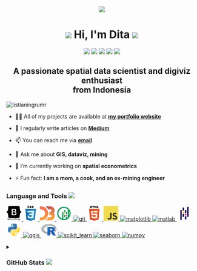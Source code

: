 <div id="header" align="center">
  <img src="https://media.tenor.com/S59bPkT0pqcAAAAC/programming.gif" width="400"/>
</div>

<h1 align="center"> <img src="https://media.giphy.com/media/hvRJCLFzcasrR4ia7z/giphy.gif" width="30px"/> Hi, I'm Dita <img src="https://media.giphy.com/media/hvRJCLFzcasrR4ia7z/giphy.gif" width="30px"/> </h1>
<p align="center"><a href="https://www.twitter.com/rahmaditalistia"><img src="https://img.shields.io/badge/twitter-%231DA1F2.svg?&style=for-the-badge&logo=twitter&logoColor=white" height=25></a> <a href="https://www.linkedin.com/in/listianingrumr"><img src="https://img.shields.io/badge/linkedin-%230077B5.svg?&style=for-the-badge&logo=linkedin&logoColor=white" height=25></a> <a href="https://www.instagram.com/rahmaditalistia/"><img src="https://img.shields.io/badge/instagram-%23E4405F.svg?&style=for-the-badge&logo=instagram&logoColor=white" height=25></a> <a href="https://www.youtube.com/@rahmaditalistianingrum4412"><img src="https://img.shields.io/badge/youtube-%2312100E.svg?&style=for-the-badge&logo=youtube&logoColor=white" height=25></a> <a href="https://medium.com/@listianingrumr"><img src="https://img.shields.io/badge/medium-%2312100E.svg?&style=for-the-badge&logo=medium&logoColor=white" height=25></a></p>
<h2 align="center">A passionate spatial data scientist and digiviz enthusiast <br>from Indonesia</h3>

<p align="left"> <img src="https://komarev.com/ghpvc/?username=listianingrumr&label=Profile%20views&color=0e75b6&style=flat" alt="listianingrumr" /> </p>

- 👨‍💻 All of my projects are available at **[my portfolio website](listianingrumr.github.io)**

- 📝 I regularly write articles on **[Medium](https://medium.com/@listianingrumr)**

- 📫 You can reach me via **[email](listianingrumr@gmail.com)**

- 💬 Ask me about **GIS, dataviz, mining**

- 🔭 I’m currently working on **spatial econometrics**

- ⚡ Fun fact: **I am a mom, a cook, and an ex-mining engineer**

###  Language and Tools <img src = "https://mymtmcare.com/assets/images/MTMWeb_About_3_Tools.gif" width = 35px> 
<p align="left"> <a href="https://getbootstrap.com" target="_blank" rel="noreferrer"> <img src="https://raw.githubusercontent.com/devicons/devicon/master/icons/bootstrap/bootstrap-plain-wordmark.svg" alt="bootstrap" width="40" height="40"/> </a> <a href="https://www.w3schools.com/css/" target="_blank" rel="noreferrer"> <img src="https://raw.githubusercontent.com/devicons/devicon/master/icons/css3/css3-original-wordmark.svg" alt="css3" width="40" height="40"/> </a> <a href="https://d3js.org/" target="_blank" rel="noreferrer"> <img src="https://raw.githubusercontent.com/devicons/devicon/master/icons/d3js/d3js-original.svg" alt="d3js" width="40" height="40"/> </a> <a href="https://geopandas.org/" target="_blank" rel="noreferrer"> <img src="https://raw.githubusercontent.com/geopandas/geopandas/main/doc/source/_static/logo/geopandas_icon.svg" alt="geopandas" width="40" height="40"/> </a> <a href="https://git-scm.com/" target="_blank" rel="noreferrer"> <img src="https://www.vectorlogo.zone/logos/git-scm/git-scm-icon.svg" alt="git" width="40" height="40"/> </a> <a href="https://www.w3.org/html/" target="_blank" rel="noreferrer"> <img src="https://raw.githubusercontent.com/devicons/devicon/master/icons/html5/html5-original-wordmark.svg" alt="html5" width="40" height="40"/> </a> <a href="https://developer.mozilla.org/en-US/docs/Web/JavaScript" target="_blank" rel="noreferrer"> <img src="https://raw.githubusercontent.com/devicons/devicon/master/icons/javascript/javascript-original.svg" alt="javascript" width="40" height="40"/> </a> <a href="https://matplotlib.org/" target="_blank" rel="noreferrer"> <img src="https://upload.wikimedia.org/wikipedia/commons/8/84/Matplotlib_icon.svg" alt="matplotlib" width="40" height="40"/> </a> <a href="https://www.mathworks.com/" target="_blank" rel="noreferrer"> <img src="https://upload.wikimedia.org/wikipedia/commons/2/21/Matlab_Logo.png" alt="matlab" width="40" height="40"/> </a> </a> <a href="https://pandas.pydata.org/" target="_blank" rel="noreferrer"> <img src="https://raw.githubusercontent.com/devicons/devicon/2ae2a900d2f041da66e950e4d48052658d850630/icons/pandas/pandas-original.svg" alt="pandas" width="40" height="40"/> </a> <a href="https://www.python.org" target="_blank" rel="noreferrer"> <img src="https://raw.githubusercontent.com/devicons/devicon/master/icons/python/python-original.svg" alt="python" width="40" height="40"/> </a> <a href="https://www.qgis.org/" target="_blank" rel="noreferrer"> <img src="https://upload.wikimedia.org/wikipedia/commons/9/91/QGIS_logo_new.svg" alt="qgis" width="40" height="40"/> </a> <a href="https://www.r-project.org/" target="_blank" rel="noreferrer"> <img src="https://github.com/devicons/devicon/blob/master/icons/r/r-original.svg" alt="r" width="40" height="40"/> </a> <a href="https://scikit-learn.org/" target="_blank" rel="noreferrer"> <img src="https://upload.wikimedia.org/wikipedia/commons/0/05/Scikit_learn_logo_small.svg" alt="scikit_learn" width="40" height="40"/> </a> <a href="https://seaborn.pydata.org/" target="_blank" rel="noreferrer"> <img src="https://seaborn.pydata.org/_images/logo-mark-lightbg.svg" alt="seaborn" width="40" height="40"/> </a> <a href="https://numpy.org/" target="_blank" rel="noreferrer"> <img src="https://cdn.worldvectorlogo.com/logos/numpy-1.svg" alt="numpy" width="40" height="40"/> </a> </p>

<details>
  <summary>
    <h3>GitHub Stats <img src="https://i.pinimg.com/originals/65/c4/f4/65c4f452571be1261e9c623f7da488ac.gif" width = 35px></h3>
  </summary>
  <div>
    <p><img align="left" src="https://github-readme-streak-stats.herokuapp.com/?user=listianingrumr&" alt="listianingrumr" /><img align="left" src="https://github-readme-stats.vercel.app/api?username=listianingrumr&show_icons=true&locale=en" alt="listianingrumr" /></p>
  <p><img align="left" src="https://github-readme-stats.vercel.app/api/top-langs?username=listianingrumr&show_icons=true&locale=en&layout=compact" alt="listianingrumr" /></p>
  </div>
</details> 
 
<!--**Expand to view**
<details>
  <summary><b>:zap: GitHub Profile Stat</b></summary>
  <img src="https://github-readme-stats.anuraghazra1.vercel.app/api?username=ListianingrumR&show_icons=true" />
</details>-->
